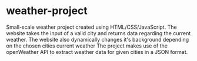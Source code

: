 # weather-project
Small-scale weather project created using HTML/CSS/JavaScript. The website takes the input of a valid city and returns data regarding the current weather. The website also dynamically changes it's background depending on the chosen cities current weather
The project makes use of the openWeather API to extract weather data for given cities in a JSON format.
